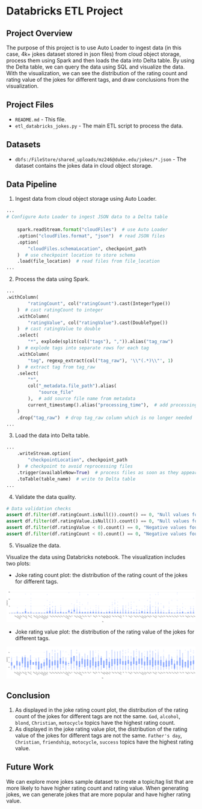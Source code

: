 # Databricks ETL Project

##  Project Overview
The purpose of this project is to use Auto Loader to ingest data (in this case, 4k+ jokes dataset stored in json files) from cloud object storage, process them using Spark and then loads the data into Delta table. By using the Delta table, we can query the data using SQL and visualize the data. With the visualization, we can see the distribution of the rating count and rating value of the jokes for different tags, and draw conclusions from the visualization.

## Project Files
* `README.md` - This file.
* `etl_databricks_jokes.py` - The main ETL script to process the data.

## Datasets
* `dbfs:/FileStore/shared_uploads/mz246@duke.edu/jokes/*.json` - The dataset contains the jokes data in cloud object storage.

## Data Pipeline
1. Ingest data from cloud object storage using Auto Loader.

```python
...
# Configure Auto Loader to ingest JSON data to a Delta table

    spark.readStream.format("cloudFiles")  # use Auto Loader
    .option("cloudFiles.format", "json")  # read JSON files
    .option(
        "cloudFiles.schemaLocation", checkpoint_path
    )  # use checkpoint location to store schema
    .load(file_location)  # read files from file_location
...
```
2. Process the data using Spark.
```python
...
.withColumn(
        "ratingCount", col("ratingCount").cast(IntegerType())
    )  # cast ratingCount to integer
    .withColumn(
        "ratingValue", col("ratingValue").cast(DoubleType())
    )  # cast ratingValue to double
    .select(
        "*", explode(split(col("tags"), ",")).alias("tag_raw")
    )  # explode tags into separate rows for each tag
    .withColumn(
        "tag", regexp_extract(col("tag_raw"), '\\"(.*)\\"', 1)
    )  # extract tag from tag_raw
    .select(
        "*",
        col("_metadata.file_path").alias(
            "source_file"
        ),  # add source file name from metadata
        current_timestamp().alias("processing_time"),  # add processing time
    )
    .drop("tag_raw")  # drop tag_raw column which is no longer needed
...
```
3. Load the data into Delta table.
```python
...
    .writeStream.option(
        "checkpointLocation", checkpoint_path
    )  # checkpoint to avoid reprocessing files
    .trigger(availableNow=True)  # process files as soon as they appear
    .toTable(table_name)  # write to Delta table
...
```
4. Validate the data quality.
```python
# Data validation checks
assert df.filter(df.ratingCount.isNull()).count() == 0, "Null values found in ratingCount"
assert df.filter(df.ratingValue.isNull()).count() == 0, "Null values found in ratingValue"
assert df.filter(df.ratingValue < 0).count() == 0, "Negative values found in ratingValue"
assert df.filter(df.ratingCount < 0).count() == 0, "Negative values found in ratingCount"
```
5. Visualize the data.

Visualize the data using Databricks notebook. The visualization includes two plots: 
* Joke rating count plot: the distribution of the rating count of the jokes for different tags.

![Alt text](ratingCountplot.png)

* Joke rating value plot: the distribution of the rating value of the jokes for different tags.

![Alt text](ratingValueplot.png)

## Conclusion
1. As displayed in the joke rating count plot, the distribution of the rating count of the jokes for different tags are not the same. `God`, `alcohol`, `blond`, `Christian`, `motocycle` topics have the highest rating count.
2. As displayed in the joke rating value plot, the distribution of the rating value of the jokes for different tags are not the same. `Father's day`, `Christian`, `friendship`, `motocycle`, `success` topics have the highest rating value.

## Future Work
We can explore more jokes sample dataset to create a topic/tag list that are more likely to have higher rating count and rating value. When generating jokes, we can generate jokes that are more popular and have higher rating value.
